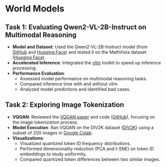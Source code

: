 # World Models

## Task 1: Evaluating Qwen2-VL-2B-Instruct on Multimodal Reasoning
- **Model and Dataset**: Used the Qwen2-VL-2B-Instruct model (from [GitHub](https://github.com/QwenLM/Qwen2-VL) and [Hugging Face](https://huggingface.co/Qwen/Qwen2-VL-2B-Instruct)) and tested it on the MathVista dataset ([Hugging Face](https://huggingface.co/datasets/AI4Math/MathVista)).
- **Accelerated Inference**: Integrated the [vllm](https://github.com/vllm-project/vllm) toolkit to speed up inference processing.
- **Performance Evaluation**:
  - Assessed model performance on multimodal reasoning tasks.
  - Compared inference time with and without vllm.
  - Analyzed model predictions and identified bad cases.

## Task 2: Exploring Image Tokenization
- **VQGAN**: Reviewed the [VQGAN paper](https://compvis.github.io/taming-transformers/) and code ([GitHub](https://github.com/CompVis/taming-transformers)), focusing on the image tokenization process.
- **Model Execution**: Ran VQGAN on the DIV2K dataset ([DIV2K](https://data.vision.ee.ethz.ch/cvl/DIV2K/)) using a subset of 200 images in [Google Colab](https://colab.research.google.com/github/CompVis/taming-transformers/blob/master/scripts/reconstruction_usage.ipynb).
- **Visualizations**:
  - Visualized quantized token ID frequency distributions.
  - Performed dimensionality reduction (PCA and t-SNE) on token ID embeddings to study uniformity.
  - Compared quantized token differences between two similar images.

